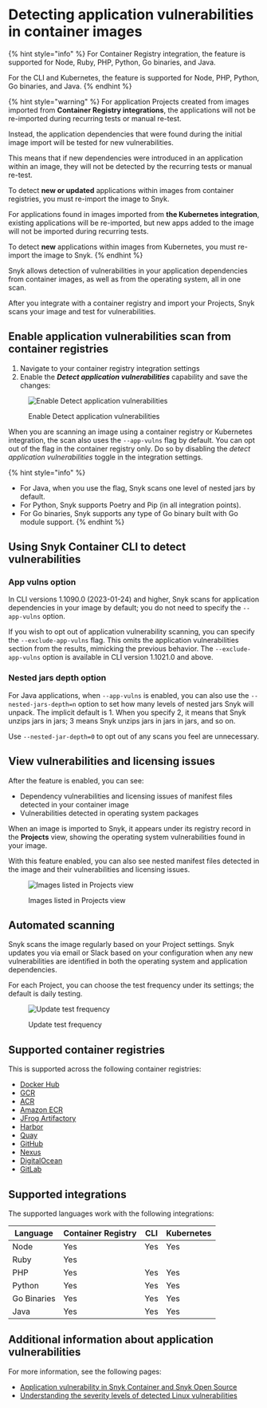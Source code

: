# Detecting application vulnerabilities in container images

{% hint style="info" %}
For Container Registry integration, the feature is supported for Node, Ruby, PHP, Python, Go binaries, and Java.

For the CLI and Kubernetes, the feature is supported for Node, PHP, Python, Go binaries, and Java.
{% endhint %}

{% hint style="warning" %}
For application Projects created from images imported from **Container Registry integrations**, the applications will not be re-imported during recurring tests or manual re-test.

Instead, the application dependencies that were found during the initial image import will be tested for new vulnerabilities.

This means that if new dependencies were introduced in an application within an image, they will not be detected by the recurring tests or manual re-test.

To detect **new or updated** applications within images from container registries, you must re-import the image to Snyk.

For applications found in images imported from **the Kubernetes integration**, existing applications will be re-imported, but new apps added to the image will not be imported during recurring tests.

To detect **new** applications within images from Kubernetes, you must re-import the image to Snyk.
{% endhint %}

Snyk allows detection of vulnerabilities in your application dependencies from container images, as well as from the operating system, all in one scan.

After you integrate with a container registry and import your Projects, Snyk scans your image and test for vulnerabilities.

## Enable application vulnerabilities scan from container registries

1. Navigate to your container registry integration settings
2. Enable the _**Detect application vulnerabilities**_ capability and save the changes:

<figure><img src="../../../.gitbook/assets/detect-app-vulns.png" alt="Enable Detect application vulnerabilities"><figcaption><p>Enable Detect application vulnerabilities</p></figcaption></figure>

When you are scanning an image using a container registry or Kubernetes integration, the scan also uses the `--app-vulns` flag by default. You can opt out of the flag in the container registry only. Do so by disabling the _detect application vulnerabilities_ toggle in the integration settings.

{% hint style="info" %}
* For Java, when you use the flag, Snyk scans one level of nested jars by default.
* For Python, Snyk supports Poetry and Pip (in all integration points).
* For Go binaries, Snyk supports any type of Go binary built with Go module support.
{% endhint %}

## Using Snyk Container CLI to detect vulnerabilities

### App vulns option

In CLI versions 1.1090.0 (2023-01-24) and higher, Snyk scans for application dependencies in your image by default; you do not need to specify the `--app-vulns` option.

If you wish to opt out of application vulnerability scanning, you can specify the `--exclude-app-vulns` flag. This omits the application vulnerabilities section from the results, mimicking the previous behavior. The `--exclude-app-vulns` option is available in CLI version 1.1021.0 and above.

### Nested jars depth option

For Java applications, when `--app-vulns` is enabled, you can also use the `--nested-jars-depth=n` option to set how many levels of nested jars Snyk will unpack. The implicit default is 1. When you specify 2, it means that Snyk unzips jars in jars; 3 means Snyk unzips jars in jars in jars, and so on.

Use `--nested-jar-depth=0` to opt out of any scans you feel are unnecessary.

## View vulnerabilities and licensing issues

After the feature is enabled, you can see:

* Dependency vulnerabilities and licensing issues of manifest files detected in your container image
* Vulnerabilities detected in operating system packages

When an image is imported to Snyk, it appears under its registry record in the **Projects** view, showing the operating system vulnerabilities found in your image.

With this feature enabled, you can also see nested manifest files detected in the image and their vulnerabilities and licensing issues.

<figure><img src="../../../.gitbook/assets/mceclip2 (1) (1) (1) (3) (3) (4) (6) (1) (1) (1) (1) (1) (1) (1) (1) (1) (1) (1) (1) (1) (1) (1) (1) (1) (1) (1) (1) (1) (1) (1) (1) (1) (1) (1) (1) (1) (1) (1) (1) (1) (1) (1) (1) (1) (1) (1) (1) (1) (1) (1) (1) (1) (1) (1) (1) (1) (1) (1) (1) ( (31).png" alt="Images listed in Projects view"><figcaption><p>Images listed in Projects view</p></figcaption></figure>

## Automated scanning

Snyk scans the image regularly based on your Project settings. Snyk updates you via email or Slack based on your configuration when any new vulnerabilities are identified in both the operating system and application dependencies.

For each Project, you can choose the test frequency under its settings; the default is daily testing.

<figure><img src="../../../.gitbook/assets/mceclip3 (1).png" alt="Update test frequency"><figcaption><p>Update test frequency</p></figcaption></figure>

## **Supported container registries**

This is supported across the following container registries:

* [Docker Hub](https://docs.snyk.io/snyk-container/image-scanning-library/docker-hub-image-scanning)
* [GCR](https://docs.snyk.io/snyk-container/image-scanning-library/gcr-image-scanning)
* [ACR](https://docs.snyk.io/snyk-container/image-scanning-library/acr-image-scanning)
* [Amazon ECR](https://docs.snyk.io/snyk-container/image-scanning-library/ecr-image-scanning)
* [JFrog Artifactory](https://docs.snyk.io/snyk-container/image-scanning-library/jfrog-artifactory-image-scanning)
* [Harbor](https://docs.snyk.io/products/snyk-container/image-scanning-library/harbor-image-scanning)
* [Quay](https://docs.snyk.io/products/snyk-container/image-scanning-library/quay-image-scanning)
* [GitHub](https://docs.snyk.io/products/snyk-container/image-scanning-library/github-container-registry-image-scanning)
* [Nexus](https://docs.snyk.io/products/snyk-container/image-scanning-library/nexus-image-scanningexsd)
* [DigitalOcean](https://docs.snyk.io/products/snyk-container/image-scanning-library/digitalocean-image-scanning)
* [GitLab](https://docs.snyk.io/products/snyk-container/image-scanning-library/gitlab-container-registry-image-scanning)

## **Supported integrations**

The supported languages work with the following integrations:

| **Language** | **Container Registry** | **CLI** | **Kubernetes** |
| ------------ | ---------------------- | ------- | -------------- |
| Node         | Yes                    | Yes     | Yes            |
| Ruby         | Yes                    |         |                |
| PHP          | Yes                    | Yes     | Yes            |
| Python       | Yes                    | Yes     | Yes            |
| Go Binaries  | Yes                    | Yes     | Yes            |
| Java         | Yes                    | Yes     | Yes            |

## Additional information about application vulnerabilities

For more information, see the following pages:

* [Application vulnerability in Snyk Container and Snyk Open Source](../../../scan-application-code/snyk-container/how-snyk-container-works/application-vulnerability-in-snyk-container-and-snyk-open-source.md)
* [Understanding the severity levels of detected Linux vulnerabilities](../how-snyk-container-works/understanding-linux-vulnerability-severity.md)

